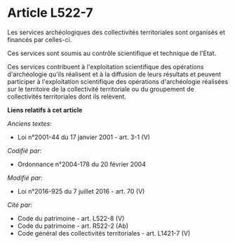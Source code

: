 # Article L522-7

Les services archéologiques des collectivités territoriales sont organisés et financés par celles-ci.

Ces services sont soumis au contrôle scientifique et technique de l'Etat.

Ces services contribuent à l'exploitation scientifique des opérations d'archéologie qu'ils réalisent et à la diffusion de
leurs résultats et peuvent participer à l'exploitation scientifique des opérations d'archéologie réalisées sur le territoire
de la collectivité territoriale ou du groupement de collectivités territoriales dont ils relèvent.

**Liens relatifs à cet article**

_Anciens textes_:

  - Loi n°2001-44 du 17 janvier 2001 - art. 3-1 (V)

_Codifié par_:

  - Ordonnance n°2004-178 du 20 février 2004

_Modifié par_:

  - Loi n°2016-925 du 7 juillet 2016 - art. 70 (V)

_Cité par_:

  - Code du patrimoine - art. L522-8 (V)
  - Code du patrimoine - art. R522-2 (Ab)
  - Code général des collectivités territoriales - art. L1421-7 (V)

